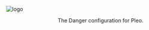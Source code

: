 ![logo](https://user-images.githubusercontent.com/5990738/174970654-3aca0a26-a096-4244-9029-21e4f81b0de5.png)

<p align="center">The Danger configuration for Pleo.</p>
